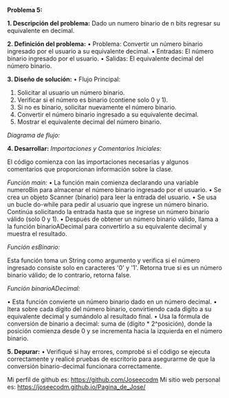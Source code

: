 **Problema 5:**

**1. Descripción del problema:**
Dado un numero binario de n bits regresar su equivalente en decimal.

**2. Definición del problema:**
•	Problema: Convertir un número binario ingresado por el usuario a su equivalente decimal.
•	Entradas: El número binario ingresado por el usuario.
•	Salidas: El equivalente decimal del número binario.

**3. Diseño de solución:**
•	Flujo Principal:
1.	Solicitar al usuario un número binario.
2.	Verificar si el número es binario (contiene solo 0 y 1).
3.	Si no es binario, solicitar nuevamente el número binario.
4.	Convertir el número binario ingresado a su equivalente decimal.
5.	Mostrar el equivalente decimal del número binario.

*Diagrama de flujo:*
 
**4. Desarrollar:**
*Importaciones y Comentarios Iniciales:*

El código comienza con las importaciones necesarias y algunos comentarios que proporcionan información sobre la clase.

*Función main:*
•	La función main comienza declarando una variable numeroBin para almacenar el número binario ingresado por el usuario.
•	Se crea un objeto Scanner (binario) para leer la entrada del usuario.
•	Se usa un bucle do-while para pedir al usuario que ingrese un número binario. Continúa solicitando la entrada hasta que se ingrese un número binario válido (solo 0 y 1).
•	Después de obtener un número binario válido, llama a la función binarioADecimal para convertirlo a su equivalente decimal y muestra el resultado.

*Función esBinario:*
 
Esta función toma un String como argumento y verifica si el número ingresado consiste solo en caracteres '0' y '1'. Retorna true si es un número binario válido; de lo contrario, retorna false.
	
*Función binarioADecimal:*
 
•	Esta función convierte un número binario dado en un número decimal.
•	Itera sobre cada dígito del número binario, convirtiendo cada dígito a su equivalente decimal y sumándolo al resultado final.
•	Usa la fórmula de conversión de binario a decimal: suma de (dígito * 2^posición), donde la posición comienza desde 0 y se incrementa hacia la izquierda en el número binario.

**5. Depurar:**
•	Verifiqué si hay errores, comprobé si el código se ejecuta correctamente y realicé pruebas de escritorio para asegurarme de que la conversión binario-decimal funcionara correctamente.
 
Mi perfil de github es: https://github.com/Joseecodm
Mi sitio web personal es: https://joseecodm.github.io/Pagina_de_Jose/